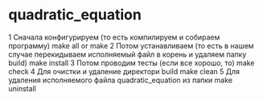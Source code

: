 # quadratic_equation
1 Сначала конфигурируем (то есть компилируем и собираем программу)
make all or make 
2 Потом устанавливаем (то есть в нашем случае перекидываем исполняемый файл в корень и удаляем папку build)
make install
3 Потом проводим тесты (если все хорошо, то)
make check
4 Для очистки и удаление директори build
make clean 
5 Для удаления исполняемого файла quadratic_equation из папки
make uninstall
